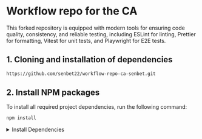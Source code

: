 # Workflow repo for the CA

This forked repository is equipped with modern tools for ensuring code quality, consistency, and reliable testing, including ESLint for linting, Prettier for formatting, Vitest for unit tests, and Playwright for E2E tests.

## 1. Cloning and installation of dependencies
```bash
https://github.com/senbet22/workflow-repo-ca-senbet.git
```
## 2. Install NPM packages
To install all required project dependencies, run the following command:
```bash
npm install
```
<details>
  <summary>Install Dependencies</summary>
  
  ```bash
Linting & Formatting
- ESLint
- Prettier
- Globals

Development Tools
- TailwindCSS
- Live Server
- dotenv
- Husky (for Git hooks)

Testing
- Playwright
- Vitest
- JSDOM (for mock-up localStorage testing)

TypeScript Support
- Type definitions (`@types/node`)
```
### Vitest
Test files for Vitest can be found in /js/utils/_test_.
- To run tests for vitest use followind command:
```bash
npx vitest test
or
npm run test

```

